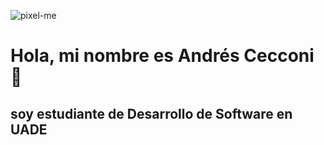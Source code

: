 ![pixel-me](https://github.com/user-attachments/assets/26bddca5-6267-4b18-8a76-d8cc2812d8f3)
# Hola, mi nombre es Andrés Cecconi 👋
## soy estudiante de Desarrollo de Software en UADE


<!--
**andres-Cecconi/andres-Cecconi** is a ✨ _special_ ✨ repository because its `README.md` (this file) appears on your GitHub profile.

Here are some ide
as to get you started:

- 🔭 I’m currently working on ...
- 🌱 I’m currently learning ...
- 👯 I’m looking to collaborate on ...
- 🤔 I’m looking for help with ...
- 💬 Ask me about ...
- 📫 How to reach me: ...
- 😄 Pronouns: ...
- ⚡ Fun fact: ...
-->

